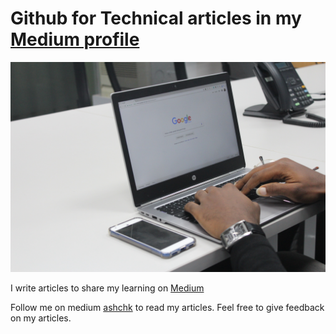 # Github for Technical articles in my [Medium profile](https://medium.com/@ashchk)

![Credit on Unplash](https://github.com/ashchk/Practice/blob/master/benjamin-dada-EDZTb2SQ6j0-unsplash.jpg)

I write articles to share my learning on [Medium](https://medium.com/@ashchk)

Follow me on medium [ashchk](https://medium.com/@ashchk) to read my articles. Feel free to give feedback on my articles.

